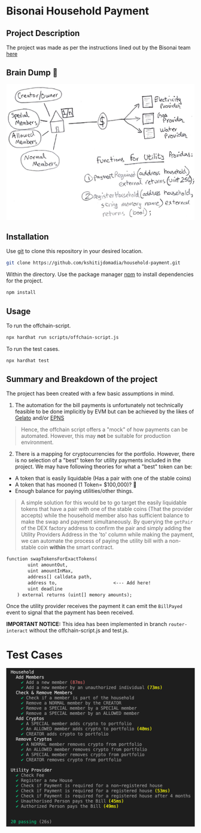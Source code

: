 # Bisonai Household Payment

## Project Description
The project was made as per the instructions lined out by the Bisonai team [here](https://bisonai.notion.site/Blockchain-Software-Developer-d518215286b3480ab9fadf03532cd3fb)
## Brain Dump :brain:
![Bisonai Description](/assets/images/Bisonai_Description_Map.png)

## Installation

Use [git](https://git-scm.com) to clone this repository in your desired location.

```bash
git clone https://github.com/kshitijdomadia/household-payment.git
```

Within the directory. Use the package manager [npm](https://www.npmjs.com) to install dependencies for the project.

```bash
npm install
```

## Usage
To run the offchain-script.
```bash
npx hardhat run scripts/offchain-script.js
```
To run the test cases.
```bash
npx hardhat test
```

## Summary and Breakdown of the project

The project has been created with a few basic assumptions in mind.

1. The automation for the bill payments is unfortunately not technically feasible to be done implicitly by EVM but can be achieved by the likes of [Gelato](https://www.gelato.network) and/or [EPNS](https://epns.io)

> Hence, the offchain script offers a "mock" of how payments can be automated. However, this may **not** be suitable for production environment.

2. There is a mapping for cryptocurrencies for the portfolio. However, there is no selection of a "best" token for utility payments included in the project. We may have following theories for what a "best" token can be:
- A token that is easily liquidable (Has a pair with one of the stable coins)
- A token that has mooned (1 Token= $100,000)? :exploding_head:
- Enough balance for paying utilities/other things.

> A simple solution for this would be to go target the easily liquidable tokens that have a pair with one of the stable coins (That the provider accepts) while the household member also has sufficient balance to make the swap and payment simultaneously. By querying the ```getPair``` of the DEX factory address to confirm the pair and simply adding the Utility Providers Address in the 'to' column while making the payment, we can automate the process of paying the utility bill with a non-stable coin **within** the smart contract.

```solidity
function swapTokensForExactTokens(
        uint amountOut,
        uint amountInMax,
        address[] calldata path,
        address to,                     <--- Add here!
        uint deadline
    ) external returns (uint[] memory amounts);
```
Once the utility provider receives the payment it can emit the ```BillPayed``` event to signal that the payment has been received.

**IMPORTANT NOTICE:** This idea has been implemented in branch ```router-interact``` without the offchain-script.js and test.js.

# Test Cases

![Test Cases](/assets/images/TestCases.png)
